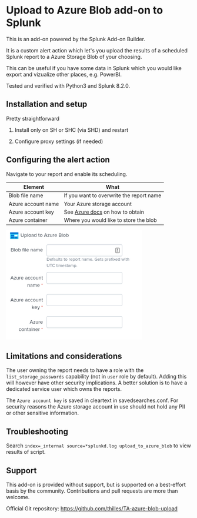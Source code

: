 # Upload to Azure Blob add-on to Splunk

This is an add-on powered by the Splunk Add-on Builder.

It is a custom alert action which let's you upload the results of a scheduled Splunk report to a Azure Storage Blob of your choosing.

This can be useful if you have some data in Splunk which you would like export and vizualize other places, e.g. PowerBI.

Tested and verified with Python3 and Splunk 8.2.0.

## Installation and setup

Pretty straightforward

1. Install only on SH or SHC (via SHD) and restart

2. Configure proxy settings (if needed)

## Configuring the alert action

Navigate to your report and enable its scheduling.

| Element | What |
-----|------
| Blob file name | If you want to overwrite the report name |
| Azure account name | Your Azure storage account |
| Azure account key | See [Azure docs](https://docs.microsoft.com/en-us/azure/storage/common/storage-account-keys-manage?tabs=azure-portal#view-account-access-keys) on how to obtain |
| Azure container | Where you would like to store the blob |

![Upload configuration](static/config_blob_upload.png)

## Limitations and considerations

The user owning the report needs to have a role with the `list_storage_passwords` capability (not in `user` role by default).
Adding this will however have other security implications. A better solution is to have a dedicated service user which owns the reports.

The `Azure account key` is saved in cleartext in savedsearches.conf.
For security reasons the Azure storage account in use should not hold any PII or other sensitive information.

## Troubleshooting

Search `index=_internal source=*splunkd.log upload_to_azure_blob` to view results of script.

## Support

This add-on is provided without support, but is supported on a best-effort basis by the community.
Contributions and pull requests are more than welcome.

Official Git repository: <https://github.com/thilles/TA-azure-blob-upload>
